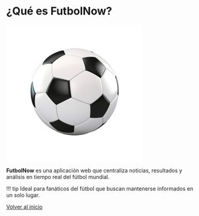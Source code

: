 # ¿Qué es FutbolNow?

![Ejemplo](../img/pelota.png)

**FutbolNow** es una aplicación web que centraliza noticias, resultados y análisis en tiempo real del fútbol mundial.

!!! tip 
    Ideal para fanáticos del fútbol que buscan mantenerse informados en un solo lugar.

[Volver al inicio](../index.md)